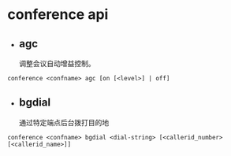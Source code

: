 # conference api
* ## agc
    调整会议自动增益控制。
```shell
conference <confname> agc [on [<level>] | off]
```

* ## bgdial
    通过特定端点后台拨打目的地
```shell
conference <confname> bgdial <dial-string> [<callerid_number> [<callerid_name>]]
```
